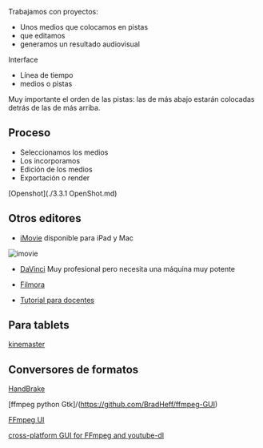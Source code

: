 

Trabajamos con proyectos:
* Unos medios que colocamos en  pistas
* que editamos
* generamos un resultado audiovisual

Interface

* Línea de tiempo
* medios o pistas

Muy importante el orden de las pistas: las de más abajo estarán colocadas detrás de las de más arriba.



## Proceso
* Seleccionamos los medios
* Los incorporamos
* Edición de los medios
* Exportación o render

[Openshot](./3.3.1 OpenShot.md)



## Otros editores


* [iMovie](https://www.apple.com/es/imovie/) disponible para iPad y Mac 

![imovie](https://www.apple.com/es/imovie/images/overview/imovie_hero__solmjnnlqzum_small.jpg)

* [DaVinci](https://www.blackmagicdesign.com/es/products/davinciresolve/) Muy profesional pero necesita una máquina muy potente

* [Filmora](https://filmora.wondershare.com/es/video-editing-tips/video-editors-for-teachers.html)

* [Tutorial para docentes](https://webdelmaestrocmf.com/portal/ayuda-docente-los-mejores-programas-para-editar-videos-profesionalmente/)

## Para tablets

[kinemaster](https://intef.es/tecnologia-educativa/observatorio-de-tecnologia-educativa/detalle-observatorio/?id=20276)

## Conversores de formatos

[HandBrake](https://handbrake.fr/)

[ffmpeg python Gtk]/(https://github.com/BradHeff/ffmpeg-GUI)

[FFmpeg UI](https://github.com/moust/ffmpeg-ui)

[cross-platform GUI for FFmpeg and youtube-dl](https://pypi.org/project/videomass/)